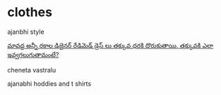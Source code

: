 # clothes

ajanbhi style

[మావద్ద అన్నీ రకాల డిజైనర్ రేడిమెడ్ డ్రెస్ లు తక్కువ ధరకి దొరుకుతాయి, తక్కువకి ఎలా ఇవ్వగలుగుతామంటే?](https://www.youtube.com/watch?v=0DiPie8xqWg)

cheneta vastralu

ajanabhi hoddies and t shirts
